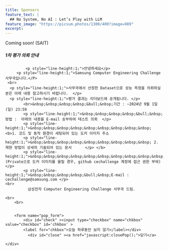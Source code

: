 ```yaml
---
title: Sponsors
feature_text: |
  ## No System, No AI : Let’s Play with LLM
feature_image: "https://picsum.photos/1300/400?image=989"
excerpt:
---
```


Coming soon!
(SAIT)


<!-- layer popup content -->

<div class="layerPopup" id="layer_popup" style="visibility: visible;">
    <div class="layerBox">
        <h5 class="title">1차 평가 의뢰 안내</h5>
        <div class="cont">
		
             <p style="line-height:1;">안녕하세요</p>
	     <p style="line-height:1;">Samsung Computer Engineering Challenge 사무국입니다.</P>
     <br>
      <p style="line-height:1;">사무국에서 선정한 Dataset으로 성능 측정을 의뢰하실 분은 아래 내용 참고하시기 바랍니다.  </p>   
      <p style="line-height:1;">평가 결과는 리더보드에 공개됩니다. </p>    
	        <br>&nbsp;&nbsp;&nbsp;&nbsp;&bull;&nbsp;기간 : ~2024년 9월 1일 (일) 23:59 
      		<p style="line-height:1;">&nbsp;&nbsp;&nbsp;&nbsp;&bull;&nbsp;방법 :  아래의 내용을 E-mail 송부하여 테스트 의뢰  </p>        
    		<p style="line-height:1;">&nbsp;&nbsp;&nbsp;&nbsp;&nbsp;&nbsp;&nbsp;&nbsp;&nbsp; <b>1. 코드 및 동작 환경이 세팅되어 있는 도커 이미지 주소 
        	<p style="line-height:1;">&nbsp;&nbsp;&nbsp;&nbsp;&nbsp;&nbsp;&nbsp;&nbsp;&nbsp; 2. 재현 방법이 상세히 기술되어 있는 문서      </p> </b>     
         	<p style="line-height:1;">&nbsp;&nbsp;&nbsp;&nbsp;&nbsp;&nbsp;&nbsp;&nbsp;&nbsp;&nbsp;&nbsp; (Private으로 도커 이미지를 올릴 경우, github cechallenge 계정에 접근 권한 부여)  </p>   
     		<p style="line-height:1;">&nbsp;&nbsp;&nbsp;&nbsp;&bull;&nbsp;E-mail : cechallenge@samsung.com </p>   
 	<br>   
              삼성전자 Computer Engineering Challenge 사무국 드림.
            
  	<br>  
        <br>  
                 
         
        <form name="pop_form">
            <div id="check" ><input type="checkbox" name="chkbox" value="checkbox" id='chkbox' >
            <label for="chkbox">오늘 하루동안 보지 않기</label></div>
		      <div id="close" ><a href="javascript:closePop();">닫기</a>
		
	</div>  
